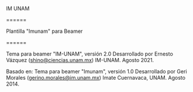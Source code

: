 IM UNAM

======

Plantilla "Imunam" para Beamer

======

Tema para beamer "IM-UNAM", versión 2.0
Desarrollado por Ernesto Vázquez (shino@ciencias.unam.mx)
IM-UNAM. Agosto 2021.

Basado en:
Tema para beamer "Imunam", versión 1.0
Desarrollado por Geri Morales (gerino.morales@im.unam.mx)
Imate Cuernavaca, UNAM. Agosto 2014.
